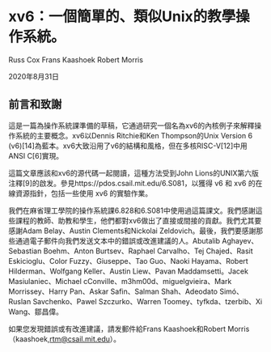 # xv6：一個簡單的、類似Unix的教學操作系統。

Russ Cox Frans Kaashoek Robert Morris

2020年8月31日

## 前言和致謝

這是一篇為操作系統課準備的草稿，它通過研究一個名為xv6的內核例子來解釋操作系統的主要概念。xv6以Dennis Ritchie和Ken Thompson的Unix Version 6 (v6)[14]為藍本。xv6大致沿用了v6的結構和風格，但在多核RISC-V[12]中用ANSI C[6]實現。

這篇文章應該和xv6的源代碼一起閱讀，這種方法受到John Lions的UNIX第六版注釋[9]的啟发。參見https://pdos.csail.mit.edu/6.S081，以獲得 v6 和 xv6 的在線資源指針，包括一些使用 xv6 的實驗作業。

我們在麻省理工學院的操作系統課6.828和6.S081中使用過這篇課文。我們感謝這些課程的教師、助教和學生，他們都對xv6做出了直接或間接的貢獻。我們尤其要感謝Adam Belay、Austin Clements和Nickolai Zeldovich。最後，我們要感謝那些通過電子郵件向我們发送文本中的錯誤或改進建議的人。Abutalib Aghayev、Sebastian Boehm、Anton Burtsev、Raphael Carvalho、Tej Chajed、Rasit Eskicioglu、Color Fuzzy、Giuseppe、Tao Guo、Naoki Hayama、Robert Hilderman、Wolfgang Keller、Austin Liew、Pavan Maddamsetti。Jacek Masiulaniec、Michael cConville、m3hm00d、miguelgvieira、Mark Morrissey、Harry Pan、Askar Safin、Salman Shah、Adeodato Simó、Ruslan Savchenko、Pawel Szczurko、Warren Toomey、tyfkda、tzerbib、Xi Wang、鄒昌偉。

如果您发現錯誤或有改進建議，請发郵件給Frans Kaashoek和Robert Morris（kaashoek,rtm@csail.mit.edu）。
